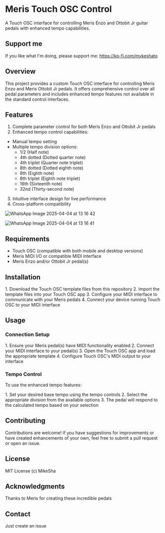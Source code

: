 # Meris Touch OSC Control

A Touch OSC interface for controlling Meris Enzo and Ottobit Jr guitar pedals with enhanced tempo capabilities.

## Support me

If you like what I'm doing, please support me: https://ko-fi.com/mykeshato

## Overview

This project provides a custom Touch OSC interface for controlling Meris Enzo and Meris Ottobit Jr pedals. It offers comprehensive control over all pedal parameters and includes enhanced tempo features not available in the standard control interfaces.

## Features

1.  ⁠Complete parameter control for both Meris Enzo and Ottobit Jr pedals
2.  ⁠Enhanced tempo control capabilities:
  - Manual tempo setting
  - Multiple tempo division options:
    - 1/2 (Half note)
    - 4th dotted (Dotted quarter note)
    - 4th triplet (Quarter note triplet)
    - 8th dotted (Dotted eighth note)
    - 8th (Eighth note)
    - 8th triplet (Eighth note triplet)
    - 16th (Sixteenth note)
    - 32nd (Thirty-second note)
3.  ⁠Intuitive interface design for live performance
4.  ⁠Cross-platform compatibility

![WhatsApp Image 2025-04-04 at 13 16 42](https://github.com/user-attachments/assets/9c7ffa57-4804-4b49-9bfd-37974e39dc05)

![WhatsApp Image 2025-04-04 at 13 16 41](https://github.com/user-attachments/assets/72ab0403-e67d-41c2-b57d-0d6fc18c47ec)


## Requirements

-  ⁠Touch OSC (compatible with both mobile and desktop versions)
-  ⁠Meris MIDI I/O or compatible MIDI interface
-  Meris Enzo and/or Ottobit Jr pedal(s)

## Installation

1.⁠ ⁠Download the Touch OSC template files from this repository
2.⁠ ⁠Import the template files into your Touch OSC app
3.⁠ ⁠Configure your MIDI interface to communicate with your Meris pedals
4.⁠ ⁠Connect your device running Touch OSC to your MIDI interface

## Usage

### Connection Setup

1.⁠ ⁠Ensure your Meris pedal(s) have MIDI functionality enabled
2.⁠ ⁠Connect your MIDI interface to your pedal(s)
3.⁠ ⁠Open the Touch OSC app and load the appropriate template
4.⁠ ⁠Configure Touch OSC's MIDI output to your interface

### Tempo Control

To use the enhanced tempo features:

1.⁠ ⁠Set your desired base tempo using the tempo controls
2.⁠ ⁠Select the appropriate division from the available options
3.⁠ ⁠The pedal will respond to the calculated tempo based on your selection

## Contributing

Contributions are welcome! If you have suggestions for improvements or have created enhancements of your own, feel free to submit a pull request or open an issue.

## License

MIT License (c) MikeSha

## Acknowledgments

⁠Thanks to Meris for creating these incredible pedals

## Contact

Just create an issue



